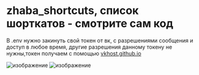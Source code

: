 ﻿# zhaba_shortcuts, список шорткатов - смотрите сам код

В .env нужно закинуть свой токен от вк, с разрешениями сообщения и доступ в любое время, другие разрешения данному токену не нужны,токен получаем с помощью 
[vkhost.github.io](https://vkhost.github.io/)

![изображение](https://github.com/user-attachments/assets/06779760-4f99-463a-8f47-ea348570c01c)
![изображение](https://github.com/user-attachments/assets/7ae4b9a0-ff97-4b20-976f-bb05b8f64ecf)


